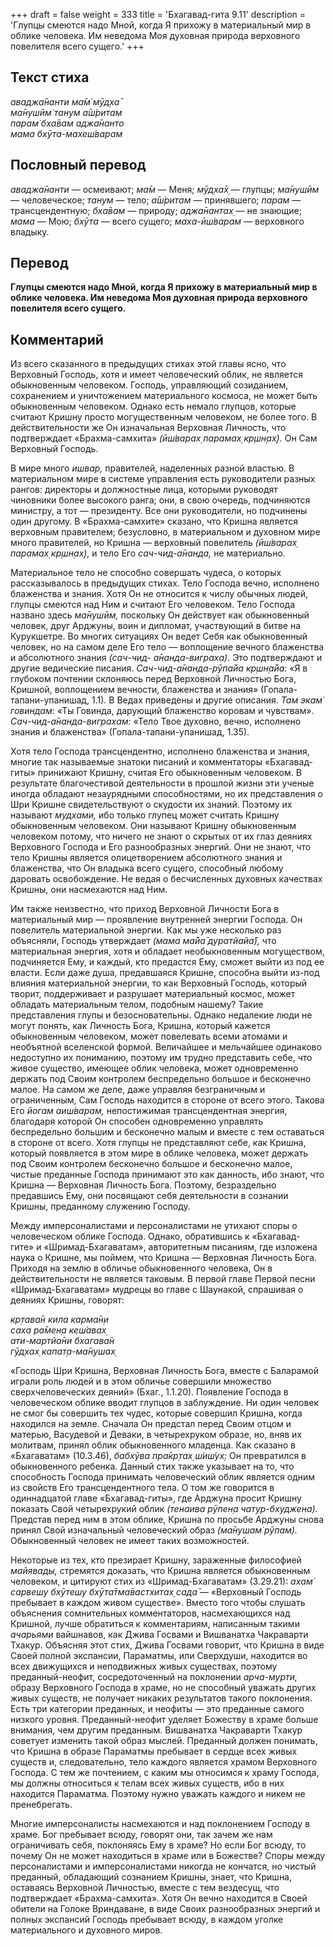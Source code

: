 +++
draft = false
weight = 333
title = 'Бхагавад-гита 9.11'
description = 'Глупцы смеются надо Мной, когда Я прихожу в материальный мир в облике человека. Им неведома Моя духовная природа верховного повелителя всего сущего.'
+++

## Текст стиха

_аваджа̄нанти ма̄м̇ мӯд̣ха̄  
ма̄нушӣм̇ танум а̄ш́ритам  
парам̇ бха̄вам аджа̄нанто  
мама бхӯта-махеш́варам_

## Пословный перевод

_аваджа̄нанти_ — осмеивают; _ма̄м_ — Меня; _мӯд̣ха̄х̣_ — глупцы; _ма̄нушӣм_ — человеческое; _танум_ — тело; _а̄ш́ритам_ — принявшего; _парам_ — трансцендентную; _бха̄вам_ — природу; _аджа̄нантах̣_ — не знающие; _мама_ — Мою; _бхӯта_ — всего сущего; _маха_\-_ӣш́варам_ — верховного владыку.

## Перевод

**Глупцы смеются надо Мной, когда Я прихожу в материальный мир в облике человека. Им неведома Моя духовная природа верховного повелителя всего сущего.**

## Комментарий

Из всего сказанного в предыдущих стихах этой главы ясно, что Верховный Господь, хотя и имеет человеческий облик, не является обыкновенным человеком. Господь, управляющий созиданием, сохранением и уничтожением материального космоса, не может быть обыкновенным человеком. Однако есть немало глупцов, которые считают Кришну просто могущественным человеком, не более того. В действительности же Он изначальная Верховная Личность, что подтверждает «Брахма-самхита» _(ӣш́варах̣ парамах̣ кр̣шн̣ах̣)._ Он Сам Верховный Господь.

В мире много _ишвар,_ правителей, наделенных разной властью. В материальном мире в системе управления есть руководители разных рангов: директоры и должностные лица, которыми руководят чиновники более высокого ранга; они, в свою очередь, подчиняются министру, а тот — президенту. Все они руководители, но подчинены один другому. В «Брахма-самхите» сказано, что Кришна является верховным правителем; безусловно, в материальном и духовном мире много правителей, но Кришна — верховный повелитель _(ӣш́варах̣ парамах̣ кр̣шн̣ах̣),_ и тело Его _сач-чид-а̄нанда,_ не материально.

Материальное тело не способно совершать чудеса, о которых рассказывалось в предыдущих стихах. Тело Господа вечно, исполнено блаженства и знания. Хотя Он не относится к числу обычных людей, глупцы смеются над Ним и считают Его человеком. Тело Господа названо здесь _ма̄нушӣм,_ поскольку Он действует как обыкновенный человек, друг Арджуны, воин и дипломат, участвующий в битве на Курукшетре. Во многих ситуациях Он ведет Себя как обыкновенный человек, но на самом деле Его тело — воплощение вечного блаженства и абсолютного знания _(сач-чид- а̄нанда-виграха)_. Это подтверждают и другие ведические писания. _Сач-чид-а̄нанда-рӯпа̄йа кр̣шн̣а̄йа:_ «Я в глубоком почтении склоняюсь перед Верховной Личностью Бога, Кришной, воплощением вечности, блаженства и знания» (Гопала-тапани-упанишад, 1.1). В Ведах приведены и другие описания. _Там экам̇ говиндам:_ «Ты Говинда, дарующий блаженство коровам и чувствам». _Сач-чид-а̄нанда-виграхам:_ «Тело Твое духовно, вечно, исполнено знания и блаженства» (Гопала-тапани-упанишад, 1.35).

Хотя тело Господа трансцендентно, исполнено блаженства и знания, многие так называемые знатоки писаний и комментаторы «Бхагавад-гиты» принижают Кришну, считая Его обыкновенным человеком. В результате благочестивой деятельности в прошлой жизни эти ученые иногда обладают незаурядными способностями, но их представления о Шри Кришне свидетельствуют о скудости их знаний. Поэтому их называют _мудхами,_ ибо только глупец может считать Кришну обыкновенным человеком. Они называют Кришну обыкновенным человеком потому, что ничего не знают о скрытых от их глаз деяниях Верховного Господа и Его разнообразных энергий. Они не знают, что тело Кришны является олицетворением абсолютного знания и блаженства, что Он владыка всего сущего, способный любому даровать освобождение. Не ведая о бесчисленных духовных качествах Кришны, они насмехаются над Ним.

Им также неизвестно, что приход Верховной Личности Бога в материальный мир — проявление внутренней энергии Господа. Он повелитель материальной энергии. Как мы уже несколько раз объясняли, Господь утверждает _(мама ма̄йа̄ дуратйайа̄),_ что материальная энергия, хотя и обладает необыкновенным могуществом, подчиняется Ему, и каждый, кто предастся Ему, сможет выйти из под ее власти. Если даже душа, предавшаяся Кришне, способна выйти из-под влияния материальной энергии, то как Верховный Господь, который творит, поддерживает и разрушает материальный космос, может обладать материальным телом, подобным нашему? Такие представления глупы и безосновательны. Однако недалекие люди не могут понять, как Личность Бога, Кришна, который кажется обыкновенным человеком, может повелевать всеми атомами и необъятной вселенской формой. Величайшее и мельчайшее одинаково недоступно их пониманию, поэтому им трудно представить себе, что живое существо, имеющее облик человека, может одновременно держать под Своим контролем беспредельно большое и бесконечно малое. На самом же деле, даже управляя безграничным и ограниченным, Сам Господь находится в стороне от всего этого. Такова Его _йогам аиш́варам,_ непостижимая трансцендентная энергия, благодаря которой Он способен одновременно управлять беспредельно большим и бесконечно малым и вместе с тем оставаться в стороне от всего. Хотя глупцы не представляют себе, как Кришна, который появляется в этом мире в облике человека, может держать под Своим контролем бесконечно большое и бесконечно малое, чистые преданные Господа принимают это как данность, ибо знают, что Кришна — Верховная Личность Бога. Поэтому, безраздельно предавшись Ему, они посвящают себя деятельности в сознании Кришны, преданному служению Господу.

Между имперсоналистами и персоналистами не утихают споры о человеческом облике Господа. Однако, обратившись к «Бхагавад- гите» и «Шримад-Бхагаватам», авторитетным писаниям, где изложена наука о Кришне, мы поймем, что Кришна — Верховная Личность Бога. Приходя на землю в обличье обыкновенного человека, Он в действительности не является таковым. В первой главе Первой песни «Шримад-Бхагаватам» мудрецы во главе с Шаунакой, спрашивая о деяниях Кришны, говорят:

_кр̣тава̄н кила карма̄н̣и  
саха ра̄мен̣а кеш́авах̣  
ати-мартйа̄ни бхагава̄н  
гӯд̣хах̣ капат̣а-ма̄н̣ушах̣_

«Господь Шри Кришна, Верховная Личность Бога, вместе с Баларамой играли роль людей и в этом обличье совершили множество сверхчеловеческих деяний» (Бхаг., 1.1.20). Появление Господа в человеческом облике вводит глупцов в заблуждение. Ни один человек не смог бы совершить тех чудес, которые совершил Кришна, когда находился на земле. Сначала Он предстал перед Своим отцом и матерью, Васудевой и Деваки, в четырехруком образе, но, вняв их молитвам, принял облик обыкновенного младенца. Как сказано в «Бхагаватам» (10.3.46), _бабхӯва пра̄кр̣тах̣ ш́иш́ух̣:_ Он превратился в обыкновенного ребенка. Данный стих также указывает на то, что способность Господа принимать человеческий облик является одним из свойств Его трансцендентного тела. О том же говорится в одиннадцатой главе «Бхагавад-гиты», где Арджуна просит Кришну показать Свой четырехрукий облик _(тенаива рӯпен̣а чатур-бхуджена)._ Представ перед ним в этом облике, Кришна по просьбе Арджуны снова принял Свой изначальный человеческий образ _(ма̄нушам̇ рӯпам)._ Обыкновенный человек не имеет таких возможностей.

Некоторые из тех, кто презирает Кришну, зараженные философией _майявады,_ стремятся доказать, что Кришна является обыкновенным человеком, и цитируют стих из «Шримад-Бхагаватам» (3.29.21): _ахам̇ сарвешу бхӯтешу бхӯта̄тма̄вастхитах̣ сада̄_ — «Верховный Господь пребывает в каждом живом существе». Вместо того чтобы слушать объяснения сомнительных комментаторов, насмехающихся над Кришной, лучше обратиться к комментариям, написанным такими _ачарьями_ вайшнавов, как Джива Госвами и Вишванатха Чакраварти Тхакур. Объясняя этот стих, Джива Госвами говорит, что Кришна в виде Своей полной экспансии, Параматмы, или Сверхдуши, находится во всех движущихся и неподвижных живых существах, поэтому преданный-неофит, сосредоточенный на поклонении _арча-мурти,_ образу Верховного Господа в храме, но не способный уважать других живых существ, не получает никаких результатов такого поклонения. Есть три категории преданных, и неофиты — это преданные самого низкого уровня. Преданный-неофит уделяет Божеству в храме больше внимания, чем другим преданным. Вишванатха Чакраварти Тхакур советует изменить такой образ мыслей. Преданный должен понимать, что Кришна в образе Параматмы пребывает в сердце всех живых существ и, следовательно, тело каждого является храмом Верховного Господа. С тем же почтением, с каким мы относимся к храму Господа, мы должны относиться к телам всех живых существ, ибо в них находится Параматма. Поэтому нужно уважать каждого и никем не пренебрегать.

Многие имперсоналисты насмехаются и над поклонением Господу в храме. Бог пребывает всюду, говорят они, так зачем же нам ограничивать себя, поклоняясь Ему в храме? Но если Бог всюду, то почему Он не может находиться в храме или в Божестве? Споры между персоналистами и имперсоналистами никогда не кончатся, но чистый преданный, обладающий сознанием Кришны, знает, что Кришна, оставаясь Верховной Личностью, вместе с тем вездесущ, что подтверждает «Брахма-самхита». Хотя Он вечно находится в Своей обители на Голоке Вриндаване, в виде Своих разнообразных энергий и полных экспансий Господь пребывает всюду, в каждом уголке материального и духовного миров.
